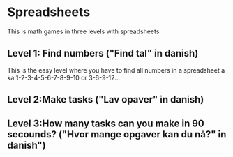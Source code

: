 # Spreadsheets
This is math games in three levels with spreadsheets

## Level 1: Find numbers ("Find tal" in danish)
This is the easy level where you have to find all numbers in a spreadsheet a ka 1-2-3-4-5-6-7-8-9-10 or 3-6-9-12...

## Level 2:Make tasks ("Lav opaver" in danish)


## Level 3:How many tasks can you make in 90 secounds? ("Hvor mange opgaver kan du nå?" in danish")
